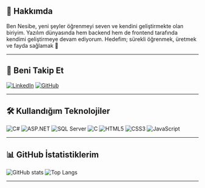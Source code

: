 ## 👋 Hakkımda

Ben Nesibe, yeni şeyler öğrenmeyi seven ve kendini geliştirmekte olan biriyim. Yazılım dünyasında hem backend hem de frontend tarafında kendimi geliştirmeye devam ediyorum. Hedefim; sürekli öğrenmek, üretmek ve fayda sağlamak 🌱

---

## 🔗 Beni Takip Et
[![LinkedIn](https://img.shields.io/badge/LinkedIn-0077B5?style=for-the-badge&logo=linkedin&logoColor=white)](https://www.linkedin.com/in/arife-nesibe-nur-k%C4%B1z%C4%B1ltoprak-3059b8160/)
[![GitHub](https://img.shields.io/badge/GitHub-100000?style=for-the-badge&logo=github&logoColor=white)](https://github.com/nesibekzltprk)

---

## 🛠️ Kullandığım Teknolojiler

![C#](https://img.shields.io/badge/C%23-68217A?style=for-the-badge&logo=csharp&logoColor=white)
![ASP.NET](https://img.shields.io/badge/ASP.NET-512BD4?style=for-the-badge&logo=.net&logoColor=white)
![SQL Server](https://img.shields.io/badge/SQL_Server-CC2927?style=for-the-badge&logo=microsoft-sql-server&logoColor=white)
![C](https://img.shields.io/badge/C-00599C?style=for-the-badge&logo=c&logoColor=white)
![HTML5](https://img.shields.io/badge/HTML5-E34F26?style=for-the-badge&logo=html5&logoColor=white)
![CSS3](https://img.shields.io/badge/CSS3-1572B6?style=for-the-badge&logo=css3&logoColor=white)
![JavaScript](https://img.shields.io/badge/JavaScript-F7DF1E?style=for-the-badge&logo=javascript&logoColor=black)

---

## 📊 GitHub İstatistiklerim

![GitHub stats](https://github-readme-stats.vercel.app/api?username=nesibekzltprk&show_icons=true&theme=radical&hide=contribs,prs)
![Top Langs](https://github-readme-stats.vercel.app/api/top-langs/?username=nesibekzltprk&layout=compact&theme=radical)

---
